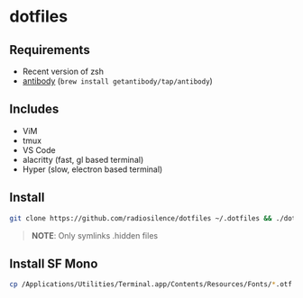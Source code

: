 # dotfiles

## Requirements

- Recent version of zsh
- [antibody](https://getantibody.github.io) (`brew install getantibody/tap/antibody`)

## Includes

- ViM
- tmux
- VS Code
- alacritty (fast, gl based terminal)
- Hyper (slow, electron based terminal)

## Install

```zsh
git clone https://github.com/radiosilence/dotfiles ~/.dotfiles && ./dotfiles/install.zsh
```

> **NOTE**: Only symlinks .hidden files


## Install SF Mono

```zsh
cp /Applications/Utilities/Terminal.app/Contents/Resources/Fonts/*.otf ~/Library/Fonts/
```
